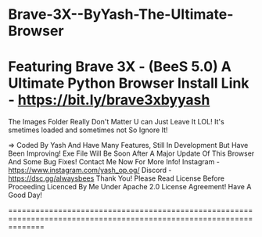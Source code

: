 # Brave-3X--ByYash-The-Ultimate-Browser
Featuring Brave 3X - (BeeS 5.0) 
A Ultimate Python Browser 
Install Link - https://bit.ly/brave3xbyyash
====================================================================================================================

The Images Folder Really Don't Matter
U can Just Leave It LOL!
It's smetimes loaded and sometimes not So Ignore It!

=> Coded By Yash And Have Many Features,
Still In Development But Have Been Improving!
Exe File Will Be Soon After A Major Update Of This Browser And Some Bug Fixes!
Contact Me Now For More Info! 
Instagram - https://www.instagram.com/yash_op.og/
Discord - https://dsc.gg/alwaysbees
Thank You!
Please Read License Before Proceeding 
Licenced By Me Under Apache 2.0 License Agreement!
Have A Good Day!




====================================================================================================================
